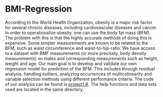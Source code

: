 # BMI-Regression

According to the World Health Organization, obesity is a major risk factor for several chronic diseases, including cardiovascular diseases and cancer. In order to operationalize obesity, one can use the body fat mass (BFM). The problem with this is that the highly accurate methods of doing this is expensive. Some simpler measurements are known to be related to the BFM, such as waist circumference and waist-to-hip-ratio. We have access to a dataset with BMF measurements (or more precisely, body density measurements) on males and corresponding measurements such as height, weight and age. Our main goal is to develop and validate our own regression model for prediction of the BFM. This includes through residual analysis, handling outliers, analyzing occurrences of multicolinearity and variable selection methods using different performance criteria. The code of our analysis can be found in [project1.R](https://github.com/Jos3f/BFM-Regression/blob/master/project1.R). The help functions and data sets used are located in the same directory.
